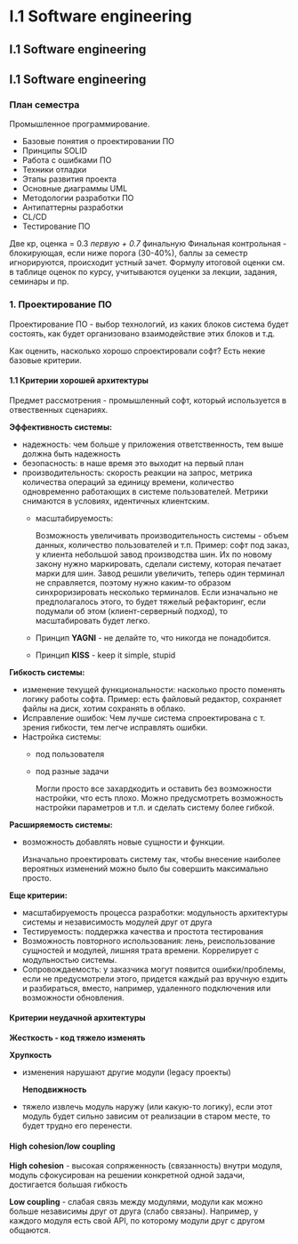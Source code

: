# I.1 Software engineering

## I.1 Software engineering

## I.1 Software engineering

### План семестра

Промышленное программирование.

* Базовые понятия о проектировании ПО
* Принципы SOLID
* Работа с ошибками ПО
* Техники отладки
* Этапы развития проекта
* Основные диаграммы UML
* Методологии разработки ПО
* Антипаттерны разработки
* CL/CD
* Тестирование ПО

Две кр, оценка = 0.3 _первую + 0.7_ финальную Финальная контрольная - блокирующая, если ниже порога \(30-40%\), баллы за семестр игнорируются, происходит устный зачет. Формулу итоговой оценки см. в таблице оценок по курсу, учитываются оуценки за лекции, задания, семинары и пр.

### 1. Проектирование ПО

Проектирование ПО - выбор технологий, из каких блоков система будет состоять, как будет организовано взаимодействие этих блоков и т.д.

Как оценить, насколько хорошо спроектировали софт? Есть некие базовые критерии.

#### 1.1 Критерии хорошей архитектуры

Предмет рассмотрения - промышленный софт, который используется в отвественных сценариях.

**Эффективность системы:**

* надежность: чем больше у приложения ответственность, тем выше должна быть надежность
* безопасность: в наше время это выходит на первый план
* производительность: скорость реакции на запрос, метрика количества операций за единицу времени, количество одновременно работающих в системе пользователей. Метрики снимаются в условиях, идентичных клиентским.
  * масштабируемость:

    Возможность увеличивать производительность системы - объем данных, количество пользователей и т.п. Пример: софт под заказ, у клиента небольшой завод производства шин. Их по новому закону нужно маркировать, сделали систему, которая печатает марки для шин. Завод решили увеличить, теперь один терминал не справляется, поэтому нужно каким-то образом синхроризировать несколько терминалов. Если изначально не предполагалось этого, то будет тяжелый рефакторинг, если подумали об этом \(клиент-серверный подход\), то масштабировать будет легко.

  * Принцип **YAGNI** - не делайте то, что никогда не понадобится.
  * Принцип **KISS** - keep it simple, stupid

**Гибкость системы:**

* изменение текущей функциональности: насколько просто поменять логику работы софта. Пример: есть файловый редактор, сохраняет файлы на диск, хотим сохранять в облако. 
* Исправление ошибок: Чем лучше система спроектирована с т. зрения гибкости, тем легче исправлять ошибки.
* Настройка системы:
  * под пользователя
  * под разные задачи

    Могли просто все захардкодить и оставить без возможности настройки, что есть плохо. Можно предусмотреть возможность настройки параметров и т.п. и сделать систему более гибкой.

**Расширяемость системы:**

* возможность добавлять новые сущности и функции.

  Изначально проектировать систему так, чтобы внесение наиболее вероятных изменений можно было бы совершить максимально просто.

**Еще критерии:**

* масштабируемость процесса разработки: модульность архитектуры системы и независимость модулей друг от друга
* Тестируемость: поддержка качества и простота тестирования
* Возможность повторного использования: лень, реиспользование сущностей и модулей, лишняя трата времени. Коррелирует с модульностью системы.
* Сопровождаемость: у заказчика могут появится ошибки/проблемы, если не предусмотрели этого, придется каждый раз вручную ездить и разбираться, вместо, например, удаленного подключения или возможности обновления.

#### Критерии неудачной архитектуры

**Жесткость - код тяжело изменять**

**Хрупкость**

* изменения нарушают другие модули \(legacy проекты\)

  **Неподвижность**

* тяжело извлечь модуль наружу \(или какую-то логику\), если этот модуль будет сильно зависим от реализации в старом месте, то будет трудно его перенести.

#### High cohesion/low coupling

**High cohesion** - высокая сопряженность \(связанность\) внутри модуля, модуль сфокусирован на решении конкретной одной задачи, достигается большая гибкость

**Low coupling** - слабая связь между модулями, модули как можно больше независимы друг от друга \(слабо связаны\). Например, у каждого модуля есть свой API, по которому модули друг с другом общаются.

